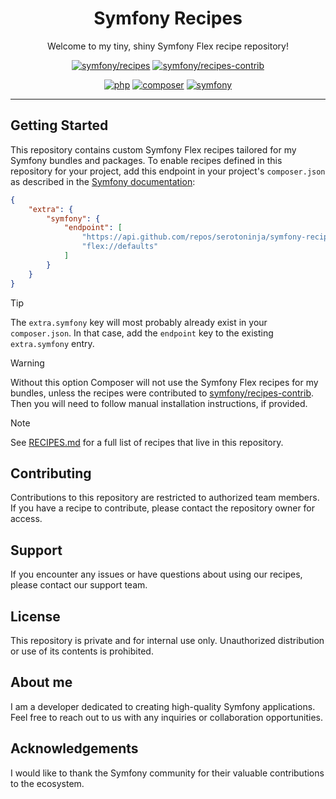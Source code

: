 <div align="center">

# Symfony Recipes
Welcome to my tiny, shiny Symfony Flex recipe repository!

[![symfony/recipes](https://img.shields.io/badge/symfony-recipes-374151.svg?style=flat-square)](https://github.com/symfony/recipes)
[![symfony/recipes-contrib](https://img.shields.io/badge/symfony-recipes--contrib-374151.svg?style=flat-square)](https://github.com/symfony/recipes-contrib)

[![php](https://img.shields.io/badge/PHP->=8.0-4F5B93.svg?style=flat-square)](https://www.php.net)
[![composer](https://img.shields.io/badge/composer-^2.1-D48822.svg?style=flat-square)](https://getcomposer.org)
[![symfony](https://img.shields.io/badge/symfony/flex-^2-374151.svg?style=flat-square)](https://github.com/symfony/flex)

</div>

---

## Getting Started
This repository contains custom Symfony Flex recipes tailored for my Symfony bundles and packages. 
To enable recipes defined in this repository for your project, add this endpoint in your project's `composer.json` as described in the 
[Symfony documentation](https://symfony.com/doc/current/setup/flex_private_recipes.html#configure-your-project-s-composer-json-file):
```json
{
    "extra": {
        "symfony": {
            "endpoint": [
                "https://api.github.com/repos/serotoninja/symfony-recipes/contents/index.json",
                "flex://defaults"
            ]
        }
    }
}
```
> [!TIP]
> The `extra.symfony` key will most probably already exist in your `composer.json`. In that case, add the `endpoint` 
> key to the existing `extra.symfony` entry.

> [!WARNING]
> Without this option Composer will not use the Symfony Flex recipes for my bundles, unless the recipes were contributed to
> [symfony/recipes-contrib](https://github.com/symfony/recipes-contrib). Then you will need to follow manual installation
> instructions, if provided. 

> [!NOTE]  
> See [RECIPES.md](https://github.com/serotoninja/symfony-recipes/blob/flex/main/RECIPES.md) for a full list of recipes that live in this repository.

## Contributing
Contributions to this repository are restricted to authorized team members. If you have a recipe to contribute, 
please contact the repository owner for access.

## Support
If you encounter any issues or have questions about using our recipes, please contact our support team.

## License
This repository is private and for internal use only. Unauthorized distribution or use of its contents is prohibited.

## About me
I am a developer dedicated to creating high-quality Symfony applications. Feel free to reach out to us with any 
inquiries or collaboration opportunities.

## Acknowledgements
I would like to thank the Symfony community for their valuable contributions to the ecosystem.
